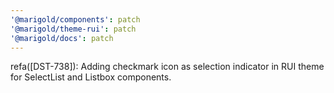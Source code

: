 ```yaml
---
'@marigold/components': patch
'@marigold/theme-rui': patch
'@marigold/docs': patch
---
```


refa([DST-738]): Adding checkmark icon as selection indicator in RUI theme for SelectList and Listbox components.
